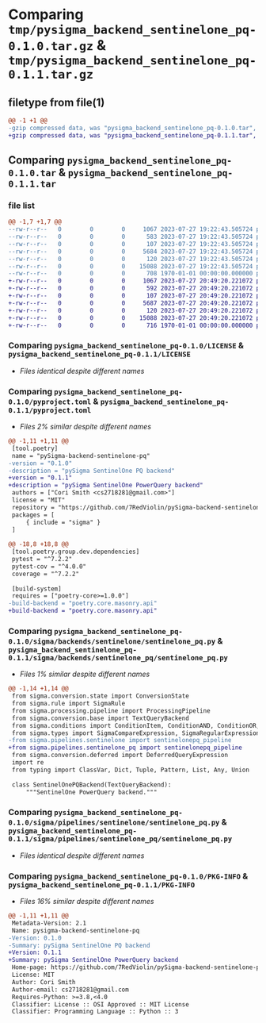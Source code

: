 # Comparing `tmp/pysigma_backend_sentinelone_pq-0.1.0.tar.gz` & `tmp/pysigma_backend_sentinelone_pq-0.1.1.tar.gz`

## filetype from file(1)

```diff
@@ -1 +1 @@
-gzip compressed data, was "pysigma_backend_sentinelone_pq-0.1.0.tar", max compression
+gzip compressed data, was "pysigma_backend_sentinelone_pq-0.1.1.tar", max compression
```

## Comparing `pysigma_backend_sentinelone_pq-0.1.0.tar` & `pysigma_backend_sentinelone_pq-0.1.1.tar`

### file list

```diff
@@ -1,7 +1,7 @@
--rw-r--r--   0        0        0     1067 2023-07-27 19:22:43.505724 pysigma_backend_sentinelone_pq-0.1.0/LICENSE
--rw-r--r--   0        0        0      583 2023-07-27 19:22:43.505724 pysigma_backend_sentinelone_pq-0.1.0/pyproject.toml
--rw-r--r--   0        0        0      107 2023-07-27 19:22:43.505724 pysigma_backend_sentinelone_pq-0.1.0/sigma/backends/sentinelone/__init__.py
--rw-r--r--   0        0        0     5684 2023-07-27 19:22:43.505724 pysigma_backend_sentinelone_pq-0.1.0/sigma/backends/sentinelone/sentinelone_pq.py
--rw-r--r--   0        0        0      120 2023-07-27 19:22:43.505724 pysigma_backend_sentinelone_pq-0.1.0/sigma/pipelines/sentinelone/__init__.py
--rw-r--r--   0        0        0    15088 2023-07-27 19:22:43.505724 pysigma_backend_sentinelone_pq-0.1.0/sigma/pipelines/sentinelone/sentinelone_pq.py
--rw-r--r--   0        0        0      708 1970-01-01 00:00:00.000000 pysigma_backend_sentinelone_pq-0.1.0/PKG-INFO
+-rw-r--r--   0        0        0     1067 2023-07-27 20:49:20.221072 pysigma_backend_sentinelone_pq-0.1.1/LICENSE
+-rw-r--r--   0        0        0      592 2023-07-27 20:49:20.221072 pysigma_backend_sentinelone_pq-0.1.1/pyproject.toml
+-rw-r--r--   0        0        0      107 2023-07-27 20:49:20.221072 pysigma_backend_sentinelone_pq-0.1.1/sigma/backends/sentinelone_pq/__init__.py
+-rw-r--r--   0        0        0     5687 2023-07-27 20:49:20.221072 pysigma_backend_sentinelone_pq-0.1.1/sigma/backends/sentinelone_pq/sentinelone_pq.py
+-rw-r--r--   0        0        0      120 2023-07-27 20:49:20.221072 pysigma_backend_sentinelone_pq-0.1.1/sigma/pipelines/sentinelone_pq/__init__.py
+-rw-r--r--   0        0        0    15088 2023-07-27 20:49:20.221072 pysigma_backend_sentinelone_pq-0.1.1/sigma/pipelines/sentinelone_pq/sentinelone_pq.py
+-rw-r--r--   0        0        0      716 1970-01-01 00:00:00.000000 pysigma_backend_sentinelone_pq-0.1.1/PKG-INFO
```

### Comparing `pysigma_backend_sentinelone_pq-0.1.0/LICENSE` & `pysigma_backend_sentinelone_pq-0.1.1/LICENSE`

 * *Files identical despite different names*

### Comparing `pysigma_backend_sentinelone_pq-0.1.0/pyproject.toml` & `pysigma_backend_sentinelone_pq-0.1.1/pyproject.toml`

 * *Files 2% similar despite different names*

```diff
@@ -1,11 +1,11 @@
 [tool.poetry]
 name = "pySigma-backend-sentinelone-pq"
-version = "0.1.0"
-description = "pySigma SentinelOne PQ backend"
+version = "0.1.1"
+description = "pySigma SentinelOne PowerQuery backend"
 authors = ["Cori Smith <cs2718281@gmail.com>"]
 license = "MIT"
 repository = "https://github.com/7RedViolin/pySigma-backend-sentinelone-pq"
 packages = [
     { include = "sigma" }
 ]
 
@@ -18,8 +18,8 @@
 [tool.poetry.group.dev.dependencies]
 pytest = "^7.2.2"
 pytest-cov = "^4.0.0"
 coverage = "^7.2.2"
 
 [build-system]
 requires = ["poetry-core>=1.0.0"]
-build-backend = "poetry.core.masonry.api"
+build-backend = "poetry.core.masonry.api"
```

### Comparing `pysigma_backend_sentinelone_pq-0.1.0/sigma/backends/sentinelone/sentinelone_pq.py` & `pysigma_backend_sentinelone_pq-0.1.1/sigma/backends/sentinelone_pq/sentinelone_pq.py`

 * *Files 1% similar despite different names*

```diff
@@ -1,14 +1,14 @@
 from sigma.conversion.state import ConversionState
 from sigma.rule import SigmaRule
 from sigma.processing.pipeline import ProcessingPipeline
 from sigma.conversion.base import TextQueryBackend
 from sigma.conditions import ConditionItem, ConditionAND, ConditionOR, ConditionNOT, ConditionFieldEqualsValueExpression
 from sigma.types import SigmaCompareExpression, SigmaRegularExpression, SigmaString
-from sigma.pipelines.sentinelone import sentinelonepq_pipeline
+from sigma.pipelines.sentinelone_pq import sentinelonepq_pipeline
 from sigma.conversion.deferred import DeferredQueryExpression
 import re
 from typing import ClassVar, Dict, Tuple, Pattern, List, Any, Union
 
 class SentinelOnePQBackend(TextQueryBackend):
     """SentinelOne PowerQuery backend."""
```

### Comparing `pysigma_backend_sentinelone_pq-0.1.0/sigma/pipelines/sentinelone/sentinelone_pq.py` & `pysigma_backend_sentinelone_pq-0.1.1/sigma/pipelines/sentinelone_pq/sentinelone_pq.py`

 * *Files identical despite different names*

### Comparing `pysigma_backend_sentinelone_pq-0.1.0/PKG-INFO` & `pysigma_backend_sentinelone_pq-0.1.1/PKG-INFO`

 * *Files 16% similar despite different names*

```diff
@@ -1,11 +1,11 @@
 Metadata-Version: 2.1
 Name: pysigma-backend-sentinelone-pq
-Version: 0.1.0
-Summary: pySigma SentinelOne PQ backend
+Version: 0.1.1
+Summary: pySigma SentinelOne PowerQuery backend
 Home-page: https://github.com/7RedViolin/pySigma-backend-sentinelone-pq
 License: MIT
 Author: Cori Smith
 Author-email: cs2718281@gmail.com
 Requires-Python: >=3.8,<4.0
 Classifier: License :: OSI Approved :: MIT License
 Classifier: Programming Language :: Python :: 3
```

